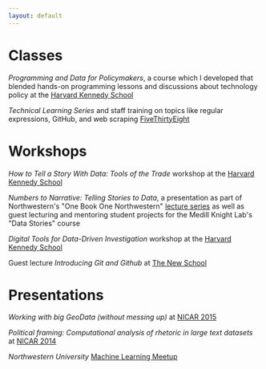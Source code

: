 ```yaml
---
layout: default
---
```


# Classes

_Programming and Data for Policymakers_, a course which I developed that blended hands-on programming lessons and discussions about technology policy at the [Harvard Kennedy School](https://www.hks.harvard.edu/degrees/teaching-courses/course-listing/dpi-691m)

_Technical Learning Series_ and staff training on topics like regular expressions, GitHub, and web scraping [FiveThirtyEight](https://fivethirtyeight.com)

# Workshops

_How to Tell a Story With Data: Tools of the Trade_ workshop at the [Harvard Kennedy School](https://www.hks.harvard.edu/news-events/events-calendar/how-to-tell-a-story-with-data-tools-of-the-trade/(year)/2016/(month)/4)

_Numbers to Narrative: Telling Stories to Data_, a presentation as part of Northwestern's "One Book One Northwestern" [lecture series](http://www.northwestern.edu/onebook/connect/2016/index.html) as well as guest lecturing and mentoring student projects for the Medill Knight Lab's "Data Stories" course

_Digital Tools for Data-Driven Investigation_ workshop at the [Harvard Kennedy School](http://ash.harvard.edu/event/digital-tools-data-driven-investigation)


Guest lecture _Introducing Git and Github_ at [The New School](http://www.newschool.edu/parsons/minor-data-visualization/)


# Presentations

_Working with big GeoData (without messing up)_ at [NICAR 2015](http://www.ire.org/resource-center/tipsheets/4662/)

_Political framing: Computational analysis of rhetoric in large text datasets_ at [NICAR 2014](https://ire.org/events-and-training/event/973/1135/)

_Northwestern University_ [Machine Learning Meetup](https://www.meetup.com/it-IT/NUMachineLearning/events/123802342/)

